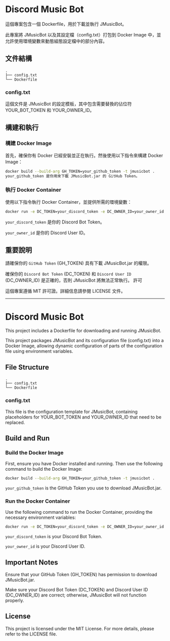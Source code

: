 # Discord Music Bot

這個專案包含一個 Dockerfile，用於下載並執行 JMusicBot。

此專案將 JMusicBot 以及其設定檔（config.txt）打包到 Docker Image 中，並允許使用環境變數來動態組態設定檔中的部分內容。

## 文件結構

```
.
├── config.txt
└── Dockerfile
```

### config.txt

這個文件是 JMusicBot 的設定模板，其中包含需要替換的佔位符 YOUR_BOT_TOKEN 和 YOUR_OWNER_ID。

## 構建和執行

### 構建 Docker Image

首先，確保你有 Docker 已經安裝並正在執行。然後使用以下指令來構建 Docker Image：

```sh
docker build --build-arg GH_TOKEN=your_github_token -t jmusicbot .
your_github_token 是你用來下載 JMusicBot.jar 的 GitHub Token。
```

### 執行 Docker Container

使用以下指令執行 Docker Container，並提供所需的環境變數：

```sh
docker run -e DC_TOKEN=your_discord_token -e DC_OWNER_ID=your_owner_id jmusicbot
```

`your_discord_token` 是你的 Discord Bot Token。

`your_owner_id` 是你的 Discord User ID。

## 重要說明

請確保你的 `GitHub Token` (GH_TOKEN) 具有下載 JMusicBot.jar 的權限。

確保你的 `Discord Bot Token` (DC_TOKEN) 和 `Discord User ID` (DC_OWNER_ID) 是正確的，否則 JMusicBot 將無法正常執行。
許可

這個專案遵循 MIT 許可證。詳細信息請參閱 LICENSE 文件。

---

# Discord Music Bot

This project includes a Dockerfile for downloading and running JMusicBot.

This project packages JMusicBot and its configuration file (config.txt) into a Docker Image, allowing dynamic configuration of parts of the configuration file using environment variables.

## File Structure

```
.
├── config.txt
└── Dockerfile
```

### config.txt

This file is the configuration template for JMusicBot, containing placeholders for YOUR_BOT_TOKEN and YOUR_OWNER_ID that need to be replaced.

## Build and Run

### Build the Docker Image

First, ensure you have Docker installed and running. Then use the following command to build the Docker Image:

```sh
docker build --build-arg GH_TOKEN=your_github_token -t jmusicbot .
```

`your_github_token` is the GitHub Token you use to download JMusicBot.jar.

### Run the Docker Container

Use the following command to run the Docker Container, providing the necessary environment variables:

```sh
docker run -e DC_TOKEN=your_discord_token -e DC_OWNER_ID=your_owner_id jmusicbot
```

`your_discord_token` is your Discord Bot Token.

`your_owner_id` is your Discord User ID.

## Important Notes

Ensure that your GitHub Token (GH_TOKEN) has permission to download JMusicBot.jar.

Make sure your Discord Bot Token (DC_TOKEN) and Discord User ID (DC_OWNER_ID) are correct; otherwise, JMusicBot will not function properly.

## License

This project is licensed under the MIT License. For more details, please refer to the LICENSE file.
